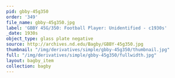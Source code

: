 ```yaml
---
pid: gbby-45g350
order: '349'
file_name: gbby-45g350.jpg
label: 'GBBY 45G/350: Football Player: Unidentified - c1930s'
_date: 1930s
object_type: glass plate negative
source: http://archives.nd.edu/Bagby/GBBY-45g350.jpg
thumbnail: "/img/derivatives/simple/gbby-45g350/thumbnail.jpg"
full: "/img/derivatives/simple/gbby-45g350/fullwidth.jpg"
layout: bagby_item
collection: bagby
---
```

